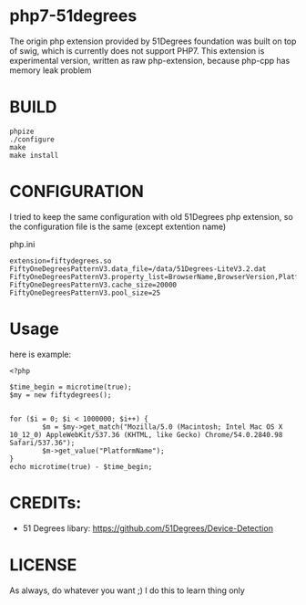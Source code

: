 # php7-51degrees

The origin php extension provided by 51Degrees foundation was built on top of swig, which is currently does not support PHP7.
This extension is experimental version, written as raw php-extension, because php-cpp has memory leak problem 


# BUILD




```
phpize
./configure
make
make install 
```


# CONFIGURATION

I tried to keep the same configuration with old 51Degrees php extension, so the configuration file is the same (except extention name)


php.ini

```
extension=fiftydegrees.so
FiftyOneDegreesPatternV3.data_file=/data/51Degrees-LiteV3.2.dat
FiftyOneDegreesPatternV3.property_list=BrowserName,BrowserVersion,PlatformName,PlatformVersion,DeviceType,IsTablet,IsMobile,ScreenPixelsWidth,ScreenPixelsHeight
FiftyOneDegreesPatternV3.cache_size=20000
FiftyOneDegreesPatternV3.pool_size=25
```


# Usage

here is example: 


```php}
<?php

$time_begin = microtime(true);
$my = new fiftydegrees();


for ($i = 0; $i < 1000000; $i++) {
        $m = $my->get_match("Mozilla/5.0 (Macintosh; Intel Mac OS X 10_12_0) AppleWebKit/537.36 (KHTML, like Gecko) Chrome/54.0.2840.98 Safari/537.36");
        $m->get_value("PlatformName");
}
echo microtime(true) - $time_begin;

``` 




# CREDITs:

- 51 Degrees libary: https://github.com/51Degrees/Device-Detection


# LICENSE

As always, do whatever you want ;)
I do this to learn thing only



